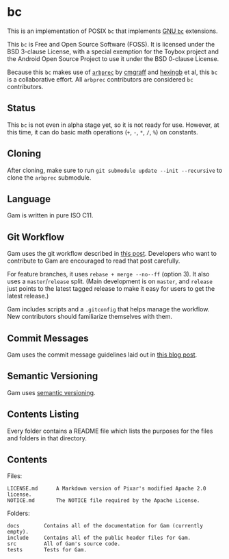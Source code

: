 # bc

This is an implementation of POSIX `bc` that implements
[GNU `bc`](https://www.gnu.org/software/bc/) extensions.

This `bc` is Free and Open Source Software (FOSS). It is licensed under the BSD
3-clause License, with a special exemption for the Toybox project and the
Android Open Source Project to use it under the BSD 0-clause License.

Because this `bc` makes use of [`arbprec`](https://github.com/cmgraff/arbsh) by
[cmgraff](https://github.com/cmgraff) and [hexingb](https://github.com/hexingb)
et al, this `bc` is a collaborative effort. All `arbprec` contributors are
considered `bc` contributors.

## Status

This `bc` is not even in alpha stage yet, so it is not ready for use. However,
at this time, it can do basic math operations (`+`, `-`, `*`, `/`, `%`) on
constants.

## Cloning

After cloning, make sure to run `git submodule update --init --recursive` to
clone the `arbprec` submodule.

## Language

Gam is written in pure ISO C11.

## Git Workflow

Gam uses the git workflow described in
[this post](http://endoflineblog.com/oneflow-a-git-branching-model-and-workflow).
Developers who want to contribute to Gam are encouraged to read that post
carefully.

For feature branches, it uses `rebase + merge --no--ff` (option 3). It also uses
a `master`/`release` split. (Main development is on `master`, and `release` just
points to the latest tagged release to make it easy for users to get the latest
release.)

Gam includes scripts and a `.gitconfig` that helps manage the workflow. New
contributors should familiarize themselves with them.

## Commit Messages

Gam uses the commit message guidelines laid out in
[this blog post](http://tbaggery.com/2008/04/19/a-note-about-git-commit-messages.html).

## Semantic Versioning

Gam uses [semantic versioning](http://semver.org/).

## Contents Listing

Every folder contains a README file which lists the purposes for the files and
folders in that directory.

## Contents

Files:

	LICENSE.md      A Markdown version of Pixar's modified Apache 2.0 license.
	NOTICE.md       The NOTICE file required by the Apache License.

Folders:

	docs        Contains all of the documentation for Gam (currently empty).
	include     Contains all of the public header files for Gam.
	src         All of Gam's source code.
	tests       Tests for Gam.
